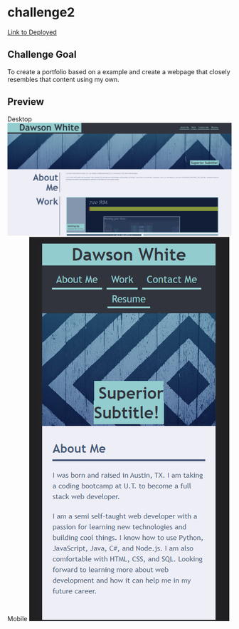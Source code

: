 # challenge2

[Link to Deployed](https://thetruemop.github.io/challenge2/)

## Challenge Goal
To create a portfolio based on a example and create a webpage that closely resembles that content using my own.

## Preview

Desktop
![Desktop View of the webpage](./assets/images/desktop.PNG)
Mobile
![Mobile View of the webpage](./assets/images/mobile.PNG)
